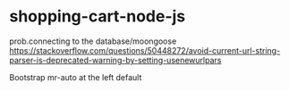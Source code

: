 # shopping-cart-node-js

prob.connecting to the database/moongoose
https://stackoverflow.com/questions/50448272/avoid-current-url-string-parser-is-deprecated-warning-by-setting-usenewurlpars

Bootstrap
mr-auto at the left default
